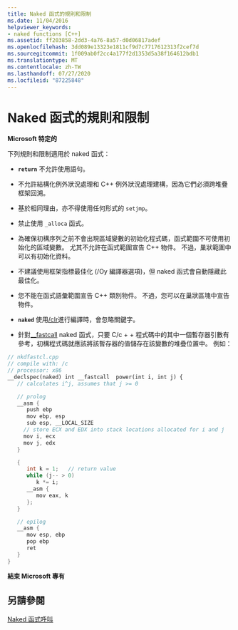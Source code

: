 ```yaml
---
title: Naked 函式的規則和限制
ms.date: 11/04/2016
helpviewer_keywords:
- naked functions [C++]
ms.assetid: ff203858-2dd3-4a76-8a57-d0d06817adef
ms.openlocfilehash: 3dd089e13323e1811cf9d7c7717612313f2cef7d
ms.sourcegitcommit: 1f009ab0f2cc4a177f2d1353d5a38f164612bdb1
ms.translationtype: MT
ms.contentlocale: zh-TW
ms.lasthandoff: 07/27/2020
ms.locfileid: "87225848"
---
```

# <a name="rules-and-limitations-for-naked-functions"></a>Naked 函式的規則和限制

**Microsoft 特定的**

下列規則和限制適用於 naked 函式：

- **`return`** 不允許使用語句。

- 不允許結構化例外狀況處理和 C++ 例外狀況處理建構，因為它們必須跨堆疊框架回溯。

- 基於相同理由，亦不得使用任何形式的 `setjmp`。

- 禁止使用 `_alloca` 函式。

- 為確保初構序列之前不會出現區域變數的初始化程式碼，函式範圍不可使用初始化的區域變數。 尤其不允許在函式範圍宣告 C++ 物件。 不過，巢狀範圍中可以有初始化資料。

- 不建議使用框架指標最佳化 (/Oy 編譯器選項)，但 naked 函式會自動隱藏此最佳化。

- 您不能在函式語彙範圍宣告 C++ 類別物件。 不過，您可以在巢狀區塊中宣告物件。

- **`naked`** 使用[/clr](../build/reference/clr-common-language-runtime-compilation.md)進行編譯時，會忽略關鍵字。

- 針對[__fastcall](../cpp/fastcall.md) naked 函式，只要 C/c + + 程式碼中的其中一個暫存器引數有參考，初構程式碼就應該將該暫存器的值儲存在該變數的堆疊位置中。 例如：

```cpp
// nkdfastcl.cpp
// compile with: /c
// processor: x86
__declspec(naked) int __fastcall  power(int i, int j) {
   // calculates i^j, assumes that j >= 0

   // prolog
   __asm {
      push ebp
      mov ebp, esp
      sub esp, __LOCAL_SIZE
     // store ECX and EDX into stack locations allocated for i and j
     mov i, ecx
     mov j, edx
   }

   {
      int k = 1;   // return value
      while (j-- > 0)
         k *= i;
      __asm {
         mov eax, k
      };
   }

   // epilog
   __asm {
      mov esp, ebp
      pop ebp
      ret
   }
}
```

**結束 Microsoft 專有**

## <a name="see-also"></a>另請參閱

[Naked 函式呼叫](../cpp/naked-function-calls.md)
